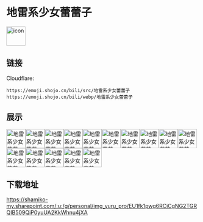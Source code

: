 # 地雷系少女蕾蕾子
<img src="https://emoji.shojo.cn/bili/src/地雷系少女蕾蕾子/icon.png" width="50" height="50" alt="icon">

## 链接
Cloudflare:
```
https://emoji.shojo.cn/bili/src/地雷系少女蕾蕾子
https://emoji.shojo.cn/bili/webp/地雷系少女蕾蕾子
```
## 展示
<img src="https://emoji.shojo.cn/bili/src/地雷系少女蕾蕾子/地雷系少女蕾蕾子-pien.png" width="50" height="50" alt="地雷系少女蕾蕾子-pien"><img src="https://emoji.shojo.cn/bili/src/地雷系少女蕾蕾子/地雷系少女蕾蕾子-嘿嘿.png" width="50" height="50" alt="地雷系少女蕾蕾子-嘿嘿"><img src="https://emoji.shojo.cn/bili/src/地雷系少女蕾蕾子/地雷系少女蕾蕾子-盯.png" width="50" height="50" alt="地雷系少女蕾蕾子-盯"><img src="https://emoji.shojo.cn/bili/src/地雷系少女蕾蕾子/地雷系少女蕾蕾子-生气.png" width="50" height="50" alt="地雷系少女蕾蕾子-生气"><img src="https://emoji.shojo.cn/bili/src/地雷系少女蕾蕾子/地雷系少女蕾蕾子-拜托.png" width="50" height="50" alt="地雷系少女蕾蕾子-拜托"><img src="https://emoji.shojo.cn/bili/src/地雷系少女蕾蕾子/地雷系少女蕾蕾子-啾.png" width="50" height="50" alt="地雷系少女蕾蕾子-啾"><img src="https://emoji.shojo.cn/bili/src/地雷系少女蕾蕾子/地雷系少女蕾蕾子-永远爱你.png" width="50" height="50" alt="地雷系少女蕾蕾子-永远爱你"><img src="https://emoji.shojo.cn/bili/src/地雷系少女蕾蕾子/地雷系少女蕾蕾子-刷刷.png" width="50" height="50" alt="地雷系少女蕾蕾子-刷刷"><img src="https://emoji.shojo.cn/bili/src/地雷系少女蕾蕾子/地雷系少女蕾蕾子-十.png" width="50" height="50" alt="地雷系少女蕾蕾子-十"><img src="https://emoji.shojo.cn/bili/src/地雷系少女蕾蕾子/地雷系少女蕾蕾子-RIP.png" width="50" height="50" alt="地雷系少女蕾蕾子-RIP"><img src="https://emoji.shojo.cn/bili/src/地雷系少女蕾蕾子/地雷系少女蕾蕾子-绝对无理.png" width="50" height="50" alt="地雷系少女蕾蕾子-绝对无理"><img src="https://emoji.shojo.cn/bili/src/地雷系少女蕾蕾子/地雷系少女蕾蕾子-口罩.png" width="50" height="50" alt="地雷系少女蕾蕾子-口罩"><img src="https://emoji.shojo.cn/bili/src/地雷系少女蕾蕾子/地雷系少女蕾蕾子-心碎.png" width="50" height="50" alt="地雷系少女蕾蕾子-心碎"><img src="https://emoji.shojo.cn/bili/src/地雷系少女蕾蕾子/地雷系少女蕾蕾子-www.png" width="50" height="50" alt="地雷系少女蕾蕾子-www"><img src="https://emoji.shojo.cn/bili/src/地雷系少女蕾蕾子/地雷系少女蕾蕾子-思考.png" width="50" height="50" alt="地雷系少女蕾蕾子-思考">

## 下载地址

https://shamiko-my.sharepoint.com/:u:/g/personal/img_yuru_pro/EU1fk1pwg6RCiCgNG2TGRQIB509QiP0yuUA2KkWhnu4jXA